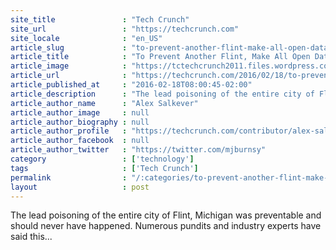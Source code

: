 ```yaml
---
site_title               : "Tech Crunch"
site_url                 : "https://techcrunch.com"
site_locale              : "en_US"
article_slug             : "to-prevent-another-flint-make-all-open-data-machine-readable"
article_title            : "To Prevent Another Flint, Make All Open Data Machine Readable"
article_image            : "https://tctechcrunch2011.files.wordpress.com/2016/01/f1c27a3fcf374ef097deae9a265ec0c6a.jpg?w=764&h=400&crop=1"
article_url              : "https://techcrunch.com/2016/02/18/to-prevent-another-flint-make-all-open-data-machine-readable/"
article_published_at     : "2016-02-18T08:00:45-02:00"
article_description      : "The lead poisoning of the entire city of Flint, Michigan was preventable and should never have happened. Numerous pundits and industry experts have said this..."
article_author_name      : "Alex Salkever"
article_author_image     : null
article_author_biography : null
article_author_profile   : "https://techcrunch.com/contributor/alex-salkever/"
article_author_facebook  : null
article_author_twitter   : "https://twitter.com/mjburnsy"
category                 : ['technology']
tags                     : ['Tech Crunch']
permalink                : "/:categories/to-prevent-another-flint-make-all-open-data-machine-readable/"
layout                   : post
---
```


The lead poisoning of the entire city of Flint, Michigan was preventable and should never have happened. Numerous pundits and industry experts have said this...
